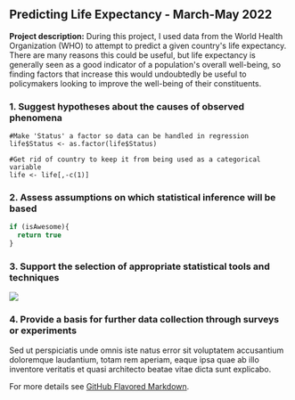 ## Predicting Life Expectancy - March-May 2022

**Project description:** During this project, I used data from the World Health Organization (WHO) to attempt to predict a given country's life expectancy. There are many reasons this could be useful, but life expectancy is generally seen as a good indicator of a population's overall well-being, so finding factors that increase this would undoubtedly be useful to policymakers looking to improve the well-being of their constituents.

### 1. Suggest hypotheses about the causes of observed phenomena


```{r}
#Make 'Status' a factor so data can be handled in regression
life$Status <- as.factor(life$Status)

#Get rid of country to keep it from being used as a categorical variable
life <- life[,-c(1)]
```

### 2. Assess assumptions on which statistical inference will be based

```javascript
if (isAwesome){
  return true
}
```

### 3. Support the selection of appropriate statistical tools and techniques

<img src="images/dummy_thumbnail.jpg?raw=true"/>

### 4. Provide a basis for further data collection through surveys or experiments

Sed ut perspiciatis unde omnis iste natus error sit voluptatem accusantium doloremque laudantium, totam rem aperiam, eaque ipsa quae ab illo inventore veritatis et quasi architecto beatae vitae dicta sunt explicabo. 

For more details see [GitHub Flavored Markdown](https://guides.github.com/features/mastering-markdown/).
